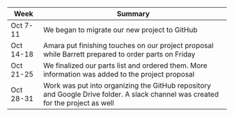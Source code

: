 | Week      | Summary                              |
| --------- | ------------------------------------ |
| Oct 7-11  | We began to migrate our new project to GitHub |
| Oct 14-18 | Amara put finishing touches on our project proposal while Barrett prepared to order parts on Friday |
| Oct 21-25 | We finalized our parts list and ordered them. More information was added to the project proposal |
| Oct 28-31 | Work was put into organizing the GitHub repository and Google Drive folder. A slack channel was created for the project as well |

